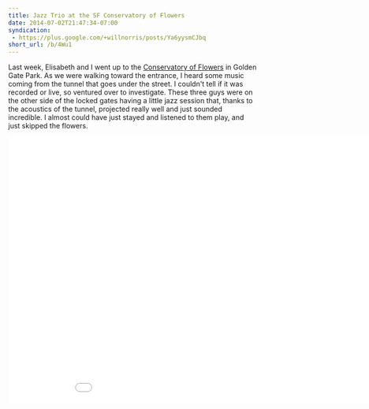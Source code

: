 ```yaml
---
title: Jazz Trio at the SF Conservatory of Flowers
date: 2014-07-02T21:47:34-07:00
syndication:
 - https://plus.google.com/+willnorris/posts/Ya6yysmCJbq
short_url: /b/4Wu1
---
```

Last week, Elisabeth and I went up to the [Conservatory of Flowers][] in Golden Gate Park.  As we were walking toward
the entrance, I heard some music coming from the tunnel that goes under the street.  I couldn't tell if it was recorded
or live, so ventured over to investigate.  These three guys were on the other side of the locked gates having a little
jazz session that, thanks to the acoustics of the tunnel, projected really well and just sounded incredible.  I almost
could have just stayed and listened to them play, and just skipped the flowers.

[Conservatory of Flowers]: http://www.conservatoryofflowers.org/

<iframe width="960" height="540" src="//www.youtube.com/embed/wp01TRHGh1w" frameborder="0" allowfullscreen></iframe>

